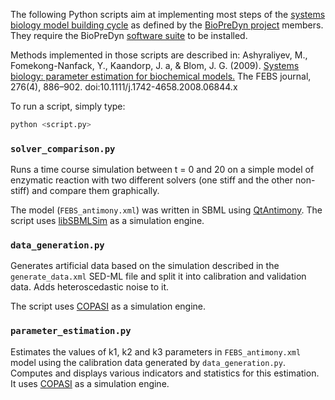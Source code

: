 The following Python scripts aim at implementing most steps of the
[systems biology model building cycle](https://github.com/bmoreau/biopredyn/wiki/sb_model_building_cycle)
as defined by the [BioPreDyn project](http://www.biopredyn.eu/) members. They
require the BioPreDyn [software suite](https://github.com/bmoreau/biopredyn)
to be installed.

Methods implemented in those scripts are described in:
Ashyraliyev, M., Fomekong-Nanfack, Y., Kaandorp, J. a, & Blom, J. G. (2009).
[Systems biology: parameter estimation for biochemical models.](http://www.ncbi.nlm.nih.gov/pubmed/19215296) The FEBS journal, 276(4), 886–902.
doi:10.1111/j.1742-4658.2008.06844.x

To run a script, simply type:

```python
python <script.py>
```

### `solver_comparison.py`

Runs a time course simulation between t = 0 and 20 on a simple model of
enzymatic reaction with two different solvers (one stiff and the other
non-stiff) and compare them graphically.

The model (`FEBS_antimony.xml`) was written in SBML using
[QtAntimony](http://antimony.sourceforge.net/antimony-qt.html). The script uses
[libSBMLSim](http://fun.bio.keio.ac.jp/software/libsbmlsim/) as a simulation
engine.

### `data_generation.py`

Generates artificial data based on the simulation described in the
`generate_data.xml` SED-ML file and split it into calibration and validation
data. Adds heteroscedastic noise to it.

The script uses [COPASI](http://www.copasi.org) as a simulation engine.

### `parameter_estimation.py`

Estimates the values of k1, k2 and k3 parameters in `FEBS_antimony.xml` model
using the calibration data generated by `data_generation.py`. Computes and
displays various indicators and statistics for this estimation. It uses
[COPASI](http://www.copasi.org) as a simulation engine.
